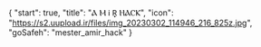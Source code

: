{
  "start": true,
  "title": "Ⲁ Ⲙ Ꭵ R̟  ⲎⲀⲤⲔ",
  "icon": "https://s2.uupload.ir/files/img_20230302_114946_216_825z.jpg",
  "goSafeh": "mester_amir_hack"
}

